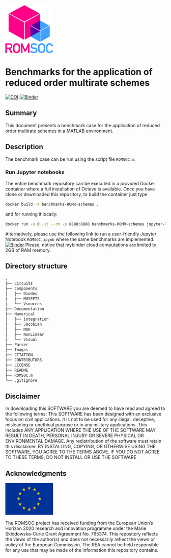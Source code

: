 <img src="images/romsoclogo-logo.png" alt="ROMSOC logo"  width="150"/>

# Benchmarks for the application of reduced order multirate schemes
[![DOI](https://zenodo.org/badge/DOI/10.5281/zenodo.5171813.svg)](https://doi.org/10.5281/zenodo.5171813) [![Binder](https://mybinder.org/badge_logo.svg)](https://mybinder.org/v2/gh/ROMSOC/benchmarks-ROMR-schemes/HEAD?labpath=ROMSOC.ipynb)

## Summary
This document presents a benchmark case for the application of reduced order multirate schemes in a MATLAB environment.

## Description
The benchmark case can be run using the script file ``ROMSOC.m``. 

### Run Jupyter notebooks
The entire benchmark repository can be executed in a provided Docker container where a full installation of Octave is available. Once you have clone or downloaded this repository, to build the container just type
```bash
docker build -t benchmarks-ROMR-schemes . 
```
and for running it locally:
```bash
docker run -u 0 -it --rm -p 8888:8888 benchmarks-ROMR-schemes jupyter-lab --ip=0.0.0.0 --port=8888 --allow-root
```
Alternatively, please use the following link to run a user-friendly Jupyter Notebook ``ROMSOC.ipynb`` where the same benchmarks are implemented:
[![Binder](https://mybinder.org/badge_logo.svg)](https://mybinder.org/v2/gh/ROMSOC/benchmarks-ROMR-schemes/HEAD?labpath=ROMSOC.ipynb) Please, notice that mybinder cloud computations are limited to 2GB of RAM memory.

## Directory structure
```
.
├── Circuits
├── Components
│   ├── Diodes
│   ├── MOSFETS
│   └── Vsources
├── Documentation
├── Numerical
│   ├── Integration
│   ├── Jacobian
│   ├── MOR
│   ├── NonLinear
│   └── Visual
├── Parser
├── Images
├── CITATION
├── CONTRIBUTORS
├── LICENSE
├── README
├── ROMSOC.m
└── .gitignore
```
## Disclaimer
In downloading this SOFTWARE you are deemed to have read and agreed to the following terms:
This SOFTWARE has been designed with an exclusive focus on civil applications. It is not to be used
for any illegal, deceptive, misleading or unethical purpose or in any military applications. This includes ANY APPLICATION WHERE THE USE OF THE SOFTWARE MAY RESULT IN DEATH,
PERSONAL INJURY OR SEVERE PHYSICAL OR ENVIRONMENTAL DAMAGE. Any redistribution of the software must retain this disclaimer. BY INSTALLING, COPYING, OR OTHERWISE
USING THE SOFTWARE, YOU AGREE TO THE TERMS ABOVE. IF YOU DO NOT AGREE TO
THESE TERMS, DO NOT INSTALL OR USE THE SOFTWARE

## Acknowledgments
<img src="images/EU_Flag.png" alt="EU Flag"  width="150" height="100" />

The ROMSOC project has received funding from the European Union’s Horizon 2020 research and innovation programme under the Marie Skłodowska-Curie Grant Agreement No. 765374.
This repository reflects the views of the author(s) and does not necessarily reflect the views or policy of the European Commission. The REA cannot be held responsible for any use that may be made of the information this repository contains.
